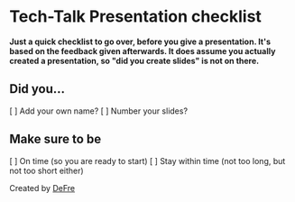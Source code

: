 # Tech-Talk Presentation checklist

**Just a quick checklist to go over, before you give a presentation. It's based on the feedback given afterwards. It does assume you actually created a presentation, so "did you create slides" is not on there.**

## Did you...
[ ] Add your own name?
[ ] Number your slides?

## Make sure to be
[ ] On time (so you are ready to start)
[ ] Stay within time (not too long, but not too short either)

Created by [DeFre](https://github.com/DeFre)